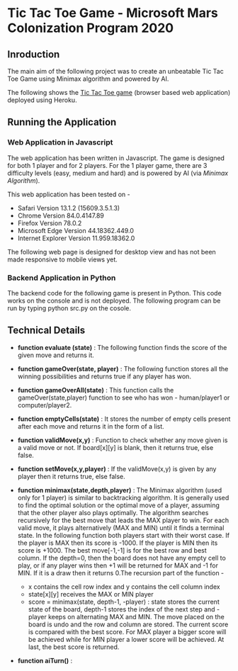 # Tic Tac Toe Game - Microsoft Mars Colonization Program 2020

## Inroduction
The main aim of the following project was to create an unbeatable Tic Tac Toe Game using Minimax algorithm and powered by AI.  

The following shows the [Tic Tac Toe game](https://tictactoe-juhi.herokuapp.com/index.html) (browser based web application) deployed using Heroku.


## Running the Application
### Web Application in Javascript
The web application has been written in Javascript. The game is designed for both 1 player and for 2 players. For the 1 player game, there are 3 difficulty levels (easy, medium and hard) and is powered by AI (via *Minimax Algorithm*).

This web application has been tested on - 
* Safari Version 13.1.2 (15609.3.5.1.3)
* Chrome Version 84.0.4147.89
* Firefox Version 78.0.2
* Microsoft Edge Version 44.18362.449.0
* Internet Explorer Version 11.959.18362.0

The following web page is designed for desktop view and has not been made responsive to mobile views yet.


### Backend Application in Python
The backend code for the following game is present in Python. This code works on the console and is not deployed. The following program can be run by typing python src.py on the cosole.


## Technical Details
* **function evaluate (state)** : The following function finds the score of the given move and returns it. 

* **function gameOver(state, player)** : The following function stores all the winning possibilities and returns true if any player has won.

* **function gameOverAll(state)** : This function calls the gameOver(state,player) function to see who has won - human/player1 or computer/player2.

* **function emptyCells(state)** : It stores the number of empty cells present after each move and returns it in the form of a list.

* **function validMove(x,y)** : Function to check whether any move given is a valid move or not. If board[x][y] is blank, then it returns true, else false.

* **function setMove(x,y,player)** : If the validMove(x,y) is given by any player then it returns true, else false.

* **function minimax(state,depth,player)** : The Minimax algorithm (used only for 1 player) is similar to backtracking algorithm. It is generally used to find the    optimal solution or the optimal move of a player, assuming that the other player also plays optimally. The algorithm searches recursively  for the best move      that leads the MAX player to win. For each valid move, it plays alternatively (MAX and MIN) until it finds a terminal state.
   In the following function both players start with their worst case. If the player is MAX then its score is -1000. If the player is MIN then its score is +1000.    The best move[-1,-1] is for the best row and best column. If the depth=0, then the board does not have any empty cell to play, or if any player wins then +1      will be returned for MAX and -1 for MIN. If it is a draw then it returns 0.The recursion part of the function - 
    * x contains the cell row index and y contains the cell column index
    * state[x][y] receives the MAX or MIN player
    * score = minimax(state, depth-1, -player) : state stores the current state of the board, depth-1 stores the index of the next step and -player keeps on             alternating MAX and MIN.
   The move placed on the board is undo and the row and column are stored. The current score is compared with the best score. For MAX player a bigger score will      be achieved while for MIN player a lower score will be achieved. At last, the best score is returned.

* **function aiTurn()** : 
